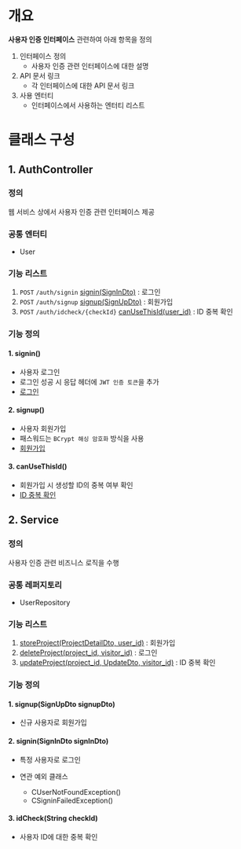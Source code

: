 # 개요
**사용자 인증 인터페이스** 관련하여 아래 항목을 정의
1. 인터페이스 정의
    - 사용자 인증 관련 인터페이스에 대한 설명
2. API 문서 링크
    - 각 인터페이스에 대한 API 문서 링크
3. 사용 엔터티
    - 인터페이스에서 사용하는 엔터티 리스트

# 클래스 구성
## 1. AuthController
### 정의
웹 서비스 상에서 사용자 인증 관련 인터페이스 제공  

### 공통 엔터티
- User

### 기능 리스트
1. `POST` `/auth/signin` [signin(SignInDto)](#1-signin) : 로그인
2. `POST` `/auth/signup` [signup(SignUpDto)](#2-signup) : 회원가입
3. `POST` `/auth/idcheck/{checkId}` [canUseThisId(user_id)](#3-canusethisid) : ID 중복 확인

### 기능 정의
#### 1. signin()
  - 사용자 로그인
  - 로그인 성공 시 응답 헤더에 `JWT 인증 토큰`을 추가
  - [로그인](https://egluuapi.codingnome.dev/docs/index.html#signIn "해당 API 문서로 이동")

#### 2. signup()
  - 사용자 회원가입
  - 패스워드는 `BCrypt 해싱 암호화` 방식을 사용
  - [회원가입](https://egluuapi.codingnome.dev/docs/index.html#SignUp "해당 API 문서로 이동")

#### 3. canUseThisId()
  - 회원가입 시 생성할 ID의 중복 여부 확인
  - [ID 중복 확인](https://egluuapi.codingnome.dev/docs/index.html#SignUp "해당 API 문서로 이동")

## 2. Service
### 정의
사용자 인증 관련 비즈니스 로직을 수행

### 공통 레퍼지토리
  - UserRepository
  
### 기능 리스트
1. [storeProject(ProjectDetailDto, user_id)](#1-signupsignupdto-signupdto) : 회원가입
2. [deleteProject(project_id, visitor_id)](#2-signinsignindto-signindto) : 로그인
3. [updateProject(project_id, UpdateDto, visitor_id)](#3-idcheckstring-checkid) : ID 중복 확인

### 기능 정의
#### 1. signup(SignUpDto signupDto)
  - 신규 사용자로 회원가입

#### 2. signin(SignInDto signInDto)
  - 특정 사용자로 로그인

  - 연관 예외 클래스
    - CUserNotFoundException()
    - CSigninFailedException()
  
#### 3. idCheck(String checkId)
  - 사용자 ID에 대한 중복 확인
